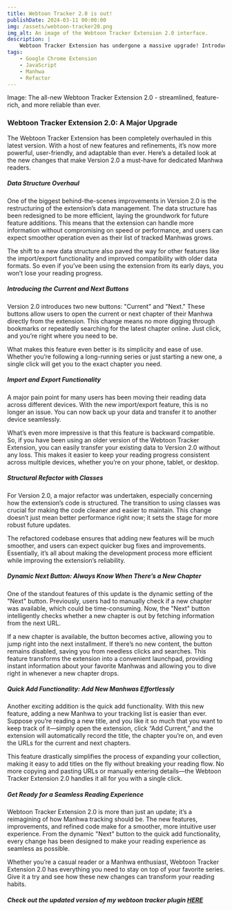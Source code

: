 ```yaml
---
title: Webtoon Tracker 2.0 is out!
publishDate: 2024-03-11 00:00:00
img: /assets/webtoon-tracker20.png
img_alt: An image of the Webtoon Tracker Extension 2.0 interface.
description: |
    Webtoon Tracker Extension has undergone a massive upgrade! Introducing Version 2.0, with a host of new features and improvements that make tracking your favorite Manhwas easier than ever. Find out what's new and improved in this update.
tags:
    - Google Chrome Extension
    - JavaScript
    - Manhwa
    - Refactor
---
```


Image: The all-new Webtoon Tracker Extension 2.0 - streamlined, feature-rich, and more reliable than ever.

### Webtoon Tracker Extension 2.0: A Major Upgrade

The Webtoon Tracker Extension has been completely overhauled in this latest version. With a host of new features and refinements, it’s now more powerful, user-friendly, and adaptable than ever. Here’s a detailed look at the new changes that make Version 2.0 a must-have for dedicated Manhwa readers.

##### Data Structure Overhaul

One of the biggest behind-the-scenes improvements in Version 2.0 is the restructuring of the extension’s data management. The data structure has been redesigned to be more efficient, laying the groundwork for future feature additions. This means that the extension can handle more information without compromising on speed or performance, and users can expect smoother operation even as their list of tracked Manhwas grows.

The shift to a new data structure also paved the way for other features like the import/export functionality and improved compatibility with older data formats. So even if you’ve been using the extension from its early days, you won’t lose your reading progress.

##### Introducing the Current and Next Buttons

Version 2.0 introduces two new buttons: "Current" and "Next." These buttons allow users to open the current or next chapter of their Manhwa directly from the extension. This change means no more digging through bookmarks or repeatedly searching for the latest chapter online. Just click, and you’re right where you need to be.

What makes this feature even better is its simplicity and ease of use. Whether you’re following a long-running series or just starting a new one, a single click will get you to the exact chapter you need.

##### Import and Export Functionality

A major pain point for many users has been moving their reading data across different devices. With the new import/export feature, this is no longer an issue. You can now back up your data and transfer it to another device seamlessly.

What’s even more impressive is that this feature is backward compatible. So, if you have been using an older version of the Webtoon Tracker Extension, you can easily transfer your existing data to Version 2.0 without any loss. This makes it easier to keep your reading progress consistent across multiple devices, whether you’re on your phone, tablet, or desktop.

##### Structural Refactor with Classes

For Version 2.0, a major refactor was undertaken, especially concerning how the extension’s code is structured. The transition to using classes was crucial for making the code cleaner and easier to maintain. This change doesn’t just mean better performance right now; it sets the stage for more robust future updates.

The refactored codebase ensures that adding new features will be much smoother, and users can expect quicker bug fixes and improvements. Essentially, it’s all about making the development process more efficient while improving the extension’s reliability.

##### Dynamic Next Button: Always Know When There’s a New Chapter

One of the standout features of this update is the dynamic setting of the "Next" button. Previously, users had to manually check if a new chapter was available, which could be time-consuming. Now, the "Next" button intelligently checks whether a new chapter is out by fetching information from the next URL.

If a new chapter is available, the button becomes active, allowing you to jump right into the next installment. If there’s no new content, the button remains disabled, saving you from needless clicks and searches. This feature transforms the extension into a convenient launchpad, providing instant information about your favorite Manhwas and allowing you to dive right in whenever a new chapter drops.

##### Quick Add Functionality: Add New Manhwas Effortlessly

Another exciting addition is the quick add functionality. With this new feature, adding a new Manhwa to your tracking list is easier than ever. Suppose you’re reading a new title, and you like it so much that you want to keep track of it—simply open the extension, click “Add Current,” and the extension will automatically record the title, the chapter you’re on, and even the URLs for the current and next chapters.

This feature drastically simplifies the process of expanding your collection, making it easy to add titles on the fly without breaking your reading flow. No more copying and pasting URLs or manually entering details—the Webtoon Tracker Extension 2.0 handles it all for you with a single click.

##### Get Ready for a Seamless Reading Experience

Webtoon Tracker Extension 2.0 is more than just an update; it’s a reimagining of how Manhwa tracking should be. The new features, improvements, and refined code make for a smoother, more intuitive user experience. From the dynamic "Next" button to the quick add functionality, every change has been designed to make your reading experience as seamless as possible.

Whether you’re a casual reader or a Manhwa enthusiast, Webtoon Tracker Extension 2.0 has everything you need to stay on top of your favorite series. Give it a try and see how these new changes can transform your reading habits.

##### Check out the updated version of my webtoon tracker plugin <a href="https://chrome.google.com/webstore/detail/webtoon-tracker/mbdlodgnohifpjmgkimdinhgbgdcohml?hl=en&gclid=Cj0KCQjwj_ajBhCqARIsAA37s0xf6Nd9W_dgIR5ukl5Rcl9jkQc_IU_O-dpxAWcNkCw5vxZ3qbZSdOUaAifOEALw_wcB">HERE</a>
